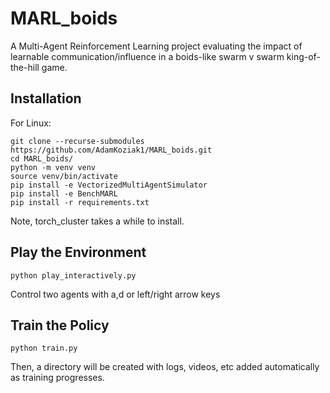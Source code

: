 # MARL_boids
A Multi-Agent Reinforcement Learning project evaluating the impact of learnable communication/influence in a boids-like swarm v swarm king-of-the-hill game.

## Installation
For Linux:
```
git clone --recurse-submodules https://github.com/AdamKoziak1/MARL_boids.git
cd MARL_boids/
python -m venv venv
source venv/bin/activate
pip install -e VectorizedMultiAgentSimulator
pip install -e BenchMARL
pip install -r requirements.txt
```
Note, torch_cluster takes a while to install. 

## Play the Environment
```
python play_interactively.py
```
Control two agents with a,d or left/right arrow keys

## Train the Policy
```
python train.py
```
Then, a directory will be created with logs, videos, etc added automatically as training progresses.
